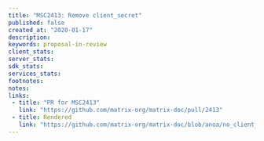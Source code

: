 ```yaml
---
title: "MSC2413: Remove client_secret"
published: false
created_at: "2020-01-17"
description:
keywords: proposal-in-review
client_stats:
server_stats:
sdk_stats:
services_stats:
footnotes:
notes:
links:
 - title: "PR for MSC2413"
   link: "https://github.com/matrix-org/matrix-doc/pull/2413"
 - title: Rendered
   link: "https://github.com/matrix-org/matrix-doc/blob/anoa/no_client_secret/proposals/2413-remove-client-secret.md"
---
```

